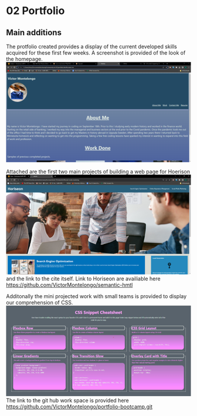 # 02 Portfolio 

## Main additions

The protfolio created provides a display of the current developed skills acquired for these first few weeks. A screenshot is provided of the look of the homepage. ![Homepage of the Portfolio](./Assets/Images/portfolio-page.PNG) 

Attached are the first two main projects of building a web page for Hoerison ![Homepage of the Horiseon](./Assets/Images/Horiseon-screeshot.png "Horiseon") and the link to the cite itself. Link to Horiseon are availiable here https://github.com/VictorMontelongo/semantic-hmtl 

Additonally the mini projected work with small teams is provided to display our comprehension of CSS. ![Homepage of CSS Cheatsheet](./Assets/Images/css-screenshot.jpg "CSS CheatScheet") The link to the git hub work space is provided here https://github.com/VictorMontelongo/portfolio-bootcamp.git
